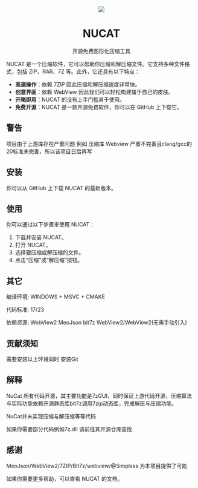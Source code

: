 <div align="center"><img src="https://github.com/NuCat7Z/NUCAT/blob/main/Docs/icon-128.jpg?raw=true"> </div>

<div align="center"><h1>NUCAT</h1></div>
<div align="center"><p>开源免费图形化压缩工具</p></div>
NUCAT 是一个压缩软件，它可以帮助你压缩和解压缩文件。它支持多种文件格式，包括 ZIP、RAR、7Z 等。此外，它还具有以下特点：

- **高速操作**：依赖 7ZIP 因此压缩和解压缩速度非常快。
- **创意界面**：依赖 WebView 因此我们可以轻松构建属于自己的皮肤。
- **开箱即用**：NUCAT 的没有上手门槛易于使用。
- **免费开源**：NUCAT 是一款开源免费软件，你可以在 GitHub 上下载它。

## 警告
项目由于上游库存在严重问题 例如 压缩库 Webview 严重不完善且clang/gcc的20标准未完善，所以该项目日后再写

## 安装

你可以从 GitHub 上下载 NUCAT 的最新版本。

## 使用

你可以通过以下步骤来使用 NUCAT：

1. 下载并安装 NUCAT。
2. 打开 NUCAT。
3. 选择要压缩或解压缩的文件。
4. 点击“压缩”或“解压缩”按钮。
## 其它
编译环境:  WINDOWS + MSVC + CMAKE

代码标准:  17/23

依赖资源:  WebView2 MeoJson bit7z WebView2/WebView2(无需手动引入) 

## 贡献须知
需要安装以上环境同时 安装Git

## 解释
NuCat 所有代码开源，其主要功能是7zGUI，同时保证上游代码开源，压缩算法与实际功能依赖开源静态库bit7z调用7zip动态库，完成解压与压缩功能。

NuCat并未实现压缩与解压缩等等代码

如果你需要部分代码例如7z.dll 请前往其开源仓库查找

## 感谢
MeoJson/WebView2/7ZIP/Bit7z/webview/@Simplxss 为本项目提供了可能

如果你需要更多帮助，可以查看 NUCAT 的文档。

